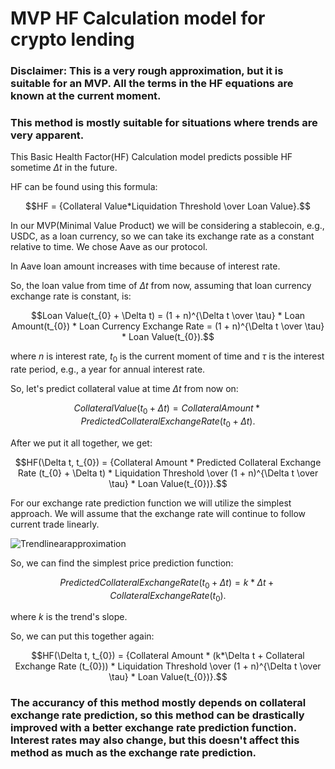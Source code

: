 # MVP HF Calculation model for crypto lending

### Disclaimer: This is a very rough approximation, but it is suitable for an MVP. All the terms in the HF equations are known at the current moment.

### This method is mostly suitable for situations where trends are very apparent.

This Basic Health Factor(HF) Calculation model predicts possible HF sometime $\Delta t$ in the future.

HF can be found using this formula:

$$HF = {Collateral Value*Liquidation Threshold \over Loan Value}.$$


In our MVP(Minimal Value Product) we will be considering a stablecoin, e.g., USDC, as a loan currency, so we can take its exchange rate as a constant relative to time.
We chose Aave as our protocol.

In Aave loan amount increases with time because of interest rate.

So, the loan value from time of $\Delta t$ from now, assuming that loan currency exchange rate is constant, is:

$$Loan Value(t_{0} + \Delta t) = (1 + n)^{\Delta t \over \tau} * Loan Amount(t_{0}) * Loan Currency Exchange Rate = (1 + n)^{\Delta t \over \tau} * Loan Value(t_{0}).$$

where $n$ is interest rate, $t_{0}$ is the current moment of time and $\tau$ is the interest rate period, e.g., a year for annual interest rate.

So, let's predict collateral value at time $\Delta t$ from now on:

$$Collateral Value(t_{0} + \Delta t) = Collateral Amount * Predicted Collateral Exchange Rate (t_{0} + \Delta t).$$


After we put it all together, we get:

$$HF(\Delta t, t_{0}) = {Collateral Amount * Predicted Collateral Exchange Rate (t_{0} + \Delta t) * Liquidation Threshold \over (1 + n)^{\Delta t \over \tau} * Loan Value(t_{0})}.$$


For our exchange rate prediction function we will utilize the simplest approach.
We will assume that the exchange rate will continue to follow current trade linearly.

![Trendlinearapproximation](https://github.com/user-attachments/assets/f6f185b7-4420-4849-a34d-c58472d8ea8a)

So, we can find the simplest price prediction function:

$$Predicted Collateral Exchange Rate (t_{0} + \Delta t) = k*\Delta t + Collateral Exchange Rate (t_{0}).$$

where $k$ is the trend's slope.

So, we can put this together again:

$$HF(\Delta t, t_{0}) = {Collateral Amount * (k*\Delta t + Collateral Exchange Rate (t_{0})) * Liquidation Threshold \over (1 + n)^{\Delta t \over \tau} * Loan Value(t_{0})}.$$


### The accurancy of this method mostly depends on collateral exchange rate prediction, so this method can be drastically improved with a better exchange rate prediction function. Interest rates may also change, but this doesn't affect this method as much as the exchange rate prediction.
